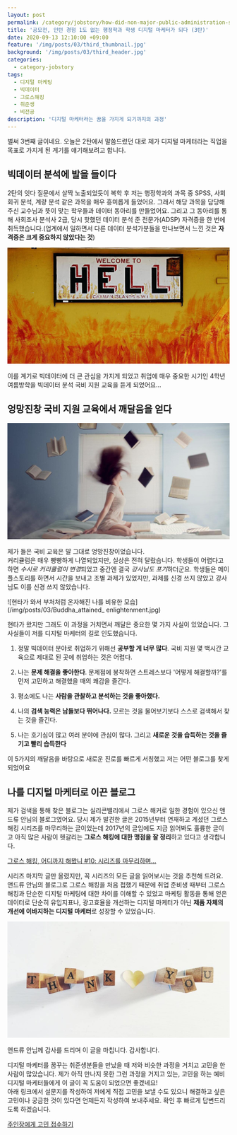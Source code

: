 ```yaml
---
layout: post
permalink: /category/jobstory/how-did-non-major-public-administration-students-become-digital-marketer-third-story/
title: '공모전, 인턴 경험 1도 없는 행정학과 학생 디지털 마케터가 되다 (3탄)'
date: 2020-09-13 12:10:00 +09:00
feature: '/img/posts/03/third_thumbnail.jpg'
background: '/img/posts/03/third_header.jpg'
categories:
  - category-jobstory
tags:
  - 디지털 마케팅
  - 빅데이터
  - 그로스해킹
  - 취준생
  - 비전공
description: '디지털 마케터라는 꿈을 가지게 되기까지의 과정'
---
```


벌써 3번째 글이네요. 오늘은 2탄에서 말씀드렸던 대로 제가 디지털 마케터라는 직업을 목표로 가지게 된 계기를 얘기해보려고 합니다.

## 빅데이터 분석에 발을 들이다

2탄의 잇다 질문에서 살짝 노출되었듯이 복학 후 저는 행정학과의 과목 중 SPSS, 사회회귀 분석, 계량 분석 같은 과목을 매우 흥미롭게 들었어요. 그래서 해당 과목을 담당해주신 교수님과 뜻이 맞는 학우들과 데이터 동아리를 만들었어요. 그리고 그 동아리를 통해 사회조사 분석사 2급, 당시 핫했던 데이터 분석 준 전문가(ADSP) 자격증을 한 번에 취득했습니다.(업계에서 일하면서 다른 데이터 분석가분들을 만나보면서 느낀 것은 **자격증은 크게 중요하지 않았다는 것**)<br>

![지옥에 오신 것을 환영합니다](/img/posts/03/wellcome_to_hell.jpg)

이를 계기로 빅데이터에 더 큰 관심을 가지게 되었고 취업에 매우 중요한 시기인 4학년 여름방학을 빅데이터 분석 국비 지원 교육을 듣게 되었어요...

## 엉망진창 국비 지원 교육에서 깨달음을 얻다

![엉망진창인 사람의 모습](/img/posts/03/mess_book.jpg)

제가 들은 국비 교육은 말 그대로 엉망진창이었습니다.<br>
커리큘럼은 매우 빵빵하게 나열되었지만, 실상은 전혀 달랐습니다. 학생들이 어렵다고 하면 *수시로 커리큘럼이 변경*되었고 중간엔 결국 *강사님도 포기*하더군요. 학생들은 메이플스토리를 하면서 시간을 보내고 조별 과제가 있었지만, 과제를 신경 쓰지 않았고 강사님도 이를 신경 쓰지 않았습니다. <br>

![현타가 와서 부처처럼 온자해진 나를 비유한 모습](/img/posts/03/Buddha_attained_ enlightenment.jpg)

현타가 왔지만 그래도 이 과정을 거치면서 깨달은 중요한 몇 가지 사실이 있었습니다. 그  사실들이 저를 디지털 마케터의 길로 인도했습니다.

1. 정말 빅데이터 분야로 취업하기 위해선 **공부할 게 너무 많다**. 국비 지원 몇 백시간 교육으로 제대로 된 곳에 취업하는 것은 어렵다.

2. 나는 **문제 해결을 좋아한다**. 문제점에 봉착하면 스트레스보다 '어떻게 해결할까?'를 먼저 고민하고 해결했을 때의 쾌감을 즐긴다.

3. 평소에도 나는 **사람을 관찰하고 분석하는 것을 좋아했다.**

4. 나의 **검색 능력은 남들보다 뛰어나다.** 모르는 것을 물어보기보다 스스로 검색해서 찾는 것을 즐긴다.

5. 나는 호기심이 많고 여러 분야에 관심이 많다. 그리고 **새로운 것을 습득하는 것을 즐기고 빨리 습득한다**

  이 5가지의 깨달음을 바탕으로 새로운 진로를 빠르게 서칭했고 저는 어떤 블로그를 찾게 되었어요

## 나를 디지털 마케터로 이끈 블로그

제가 검색을 통해 찾은 블로그는 실리콘밸리에서 그로스 해커로 일한 경험이 있으신 앤드류 안님의 블로그였어요. 당시 제가 발견한 글은 2015년부터 연재하고 계셨던 그로스 해킹 시리즈를 마무리하는 글이었는데 2017년의 글임에도 지금 읽어봐도 훌륭한 글이고 아직 많은 사람이 헷갈리는 **그로스 해킹에 대한 맹점을 잘 정리**하고 있다고 생각합니다.<br>

[그로스 해킹, 어디까지 해봤니 #10: 시리즈를 마무리하며…](https://www.andrewahn.co/marketing/growth-hacking-insights/)

시리즈 마지막 글만 올렸지만, 꼭 시리즈의 모든 글을 읽어보시는 것을 추천해 드려요.<br>
앤드류 안님의 블로그로 그로스 해킹을 처음 접했기 때문에 취업 준비생 때부터 그로스 해킹과 단순한 디지털 마케팅에 대한 차이를 이해할 수 있었고 마케팅 활동을 통해 얻은 데이터로 단순히 유입지표나, 광고효율을 개선하는 디지털 마케터가 아닌 **제품 자체의 개선에 이바지하는 디지털 마케터**로 성장할 수 있었습니다.<br>

![감사합니다](/img/posts/03/thank_you.jpg)

앤드류 안님께 감사를 드리며 이 글을 마칩니다. 감사합니다.

디지털 마케터를 꿈꾸는 취준생분들을 만났을 때 저와 비슷한 과정을 거치고 고민을 한 사람이 많았습니다. 제가 아직 만나지 못한 그런 과정을 거지고 있는, 고민을 하는 예비 디지털 마케터들에게 이 글이 꼭 도움이 되었으면 좋겠네요!<br>
아래 링크에서 설문지를 작성하여 저에게 직접 고민을 보낼 수도 있으니 해결하고 싶은 고민이나 궁금한 것이 있다면 언제든지 작성하여 보내주세요. 확인 후 빠르게 답변드리도록 하겠습니다.

[주인장에게 고민 접수하기](https://heejun.kim/contact)